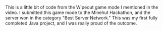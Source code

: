 This is a little bit of code from the Wipeout game mode I mentioned in the video. I submitted this game mode to the Minehut Hackathon, and the server won in the category "Best Server Network." This was my first fully completed Java project, and I was really proud of the outcome.
